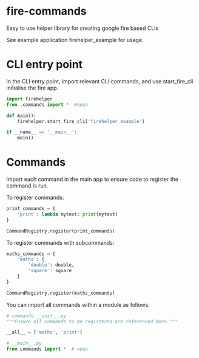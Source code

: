 # fire-commands
Easy to use helper library for creating google fire based CLIs

See example application firehelper_example for usage.

# CLI entry point
In the CLI entry point, import relevant CLI commands, and use start_fire_cli initialise the fire app. <br>

```python
import firehelper
from .commands import *  #noqa

def main():
    firehelper.start_fire_cli('firehelper_example')

if __name__ == '__main__':
    main()
```

# Commands

Import each command in the main app to ensure code to register the command is run.<br>

To register commands:
```python
print_commands = {
    'print': lambda mytext: print(mytext) 
}

CommandRegistry.register(print_commands)
```
To register commands with subcommands:
```python
maths_commands = {
    'maths': {
        'double': double,
        'square': square
    }
}

CommandRegistry.register(maths_commands)
```
You can import all commands within a module as follows:
```python
# commands.__init__.py
"""Ensure all commands to be registered are referenced here."""

__all__ = ['maths', 'print']
```
```python
# __main__.py
from commands import *  # noqa
```